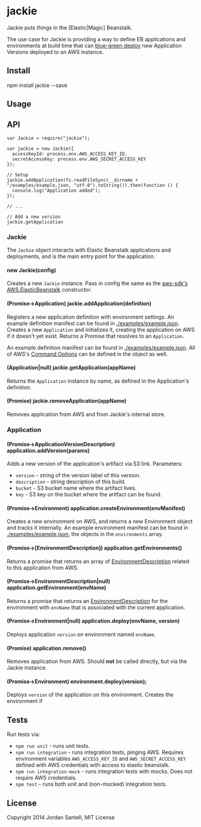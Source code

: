 jackie
====

Jackie puts things in the [Elastic|Magic] Beanstalk.

The use case for Jackie is providing a way to define EB applications and environments at build time that can [blue-green deploy](http://martinfowler.com/bliki/BlueGreenDeployment.html) new Application Versions deployed to an AWS instance.

## Install

npm install jackie --save

## Usage

## API

```
var Jackie = require("jackie");

var jackie = new Jackie({
  accessKeyId: process.env.AWS_ACCESS_KEY_ID,
  secretAccessKey: process.env.AWS_SECRET_ACCESS_KEY
});

// Setup
jackie.addApplication(fs.readFileSync(__dirname + "/examples/example.json, "utf-8").toString()).then(function () {
  console.log("Application added");
});

// ...

// Add a new version
jackie.getApplication

```

### Jackie

The `Jackie` object interacts with Elastic Beanstalk applications and deployments, and is the main entry point for the application.

#### new Jackie(config)

Creates a new `Jackie` instance. Pass in config the same as the [aws-sdk's AWS.ElasticBeanstalk](http://docs.aws.amazon.com/AWSJavaScriptSDK/latest/AWS/ElasticBeanstalk.html#constructor-property) constructor.

#### (Promise->Application) jackie.addApplication(definition)

Registers a new application definition with environment settings. An example definition manifest can be found in [./examples/example.json](https://github.com/jsantell/jackie/tree/master/examples/example.json). Creates a new `Application` and initializes it, creating the application on AWS if it doesn't yet exist. Returns a Promise that resolves to an `Application`.

An example definition manifest can be found in [./examples/example.json](https://github.com/jsantell/jackie/tree/master/examples/example.json). All of AWS's [Command Options](http://docs.aws.amazon.com/elasticbeanstalk/latest/dg/command-options.html) can be defined in the object as well.

#### (Application|null) jackie.getApplication(appName)

Returns the `Application` instance by name, as defined in the Application's definition.

#### (Promise) jackie.removeApplication(appName)

Removes application from AWS and from Jackie's internal store.

### Application

#### (Promise->ApplicationVersionDescription) application.addVersion(params)

Adds a new version of the application's artifact via S3 link. Parameters:

* `version` - string of the version label of this version.
* `description` - string description of this build.
* `bucket` - S3 bucket name where the artifact lives.
* `key` - S3 key on the bucket where the aritfact can be found.

#### (Promise->Environment) application.createEnvironment(envManifest)

Creates a new environment on AWS, and returns a new Environment object and tracks it internally. An example environment manifest can be found in [./examples/example.json](https://github.com/jsantell/jackie/tree/master/examples/example.json), the objects in the `environments` array.

#### (Promise->[EnvironmentDescription]) application.getEnvironments()

Returns a promise that returns an array of [EnvironmentDescription](http://docs.aws.amazon.com/AWSJavaScriptSDK/latest/AWS/ElasticBeanstalk.html#describeEnvironments-property) related to this application from AWS.

#### (Promise->EnvironmentDescription|null) application.getEnvironment(envName)

Returns a promise that returns an [EnvironmentDescription](http://docs.aws.amazon.com/AWSJavaScriptSDK/latest/AWS/ElasticBeanstalk.html#describeEnvironments-property) for the environment with `envName` that is associated with the current application.

#### (Promise->Environment|null) application.deploy(envName, version)

Deploys application `version` on environment named `envName`.

#### (Promise) application.remove()

Removes application from AWS. Should **not** be called directly, but via the Jackie instance.

#### (Promise->Environment) environment.deploy(version);

Deploys `version` of the application on this environment. Creates the environment if

## Tests

Run tests via:

* `npm run unit` - runs unit tests.
* `npm run integration` - runs integration tests, pinging AWS. Requires environment variables `AWS_ACCESS_KEY_ID` and `AWS_SECRET_ACCESS_KEY` defined with AWS credentials with access to elastic beanstalk.
* `npm run integration-mock` - runs integration tests with mocks. Does not require AWS credentials.
* `npm test` - runs both unit and (non-mocked) integration tests.

## License

Copyright 2014 Jordan Santell, MIT License
